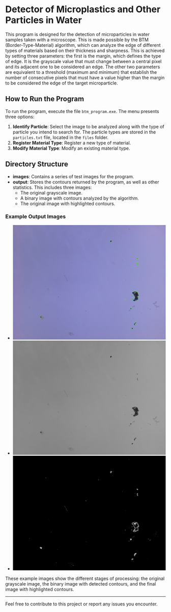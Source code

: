 # Detector of Microplastics and Other Particles in Water

This program is designed for the detection of microparticles in water samples taken with a microscope. This is made possible by the BTM (Border-Type-Material) algorithm, which can analyze the edge of different types of materials based on their thickness and sharpness. This is achieved by setting three parameters: the first is the margin, which defines the type of edge. It is the grayscale value that must change between a central pixel and its adjacent one to be considered an edge. The other two parameters are equivalent to a threshold (maximum and minimum) that establish the number of consecutive pixels that must have a value higher than the margin to be considered the edge of the target microparticle.

## How to Run the Program

To run the program, execute the file `btm_program.exe`. The menu presents three options:

1. **Identify Particle**: Select the image to be analyzed along with the type of particle you intend to search for. The particle types are stored in the `particles.txt` file, located in the `files` folder.
2. **Register Material Type**: Register a new type of material.
3. **Modify Material Type**: Modify an existing material type.

## Directory Structure

- **images**: Contains a series of test images for the program.
- **output**: Stores the contours returned by the program, as well as other statistics. This includes three images:
  - The original grayscale image.
  - A binary image with contours analyzed by the algorithm.
  - The original image with highlighted contours.

### Example Output Images

- ![Original Grayscale Image](output/contours.jpg)
- ![Binary Image with Contours](output/gray.jpg)
- ![Original Image with Highlighted Contours](output/result.jpg)

These example images show the different stages of processing: the original grayscale image, the binary image with detected contours, and the final image with highlighted contours.

---

Feel free to contribute to this project or report any issues you encounter.
